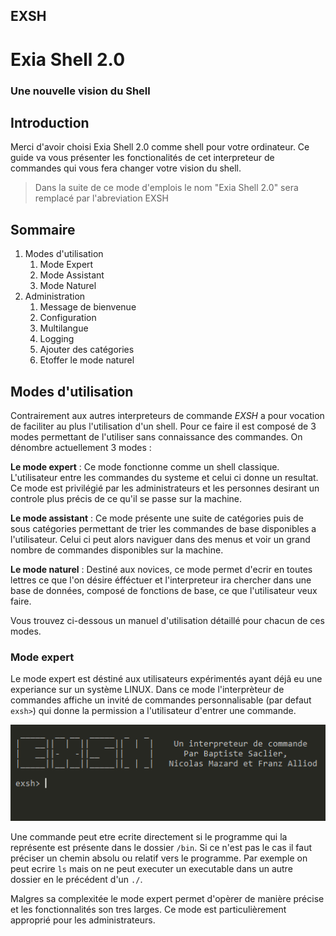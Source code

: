 ## EXSH
# Exia Shell 2.0
### Une nouvelle vision du Shell

<div class="page-break"></div>

## Introduction

Merci d'avoir choisi Exia Shell 2.0 comme shell pour votre ordinateur. Ce guide va vous présenter les fonctionalités de cet interpreteur de commandes qui vous fera changer votre vision du shell.

> Dans la suite de ce mode d'emplois le nom "Exia Shell 2.0" sera remplacé par l'abreviation EXSH

## Sommaire

1. Modes d'utilisation
    1. Mode Expert
    2. Mode Assistant
    3. Mode Naturel
2. Administration
    1. Message de bienvenue
    2. Configuration
    3. Multilangue
    4. Logging
    5. Ajouter des catégories
    6. Etoffer le mode naturel

## Modes d'utilisation

Contrairement aux autres interpreteurs de commande *EXSH* a pour vocation de faciliter au plus l'utilisation d'un shell. Pour ce faire il est composé de 3 modes permettant de l'utiliser sans connaissance des commandes. On dénombre actuellement 3 modes :

**Le mode expert** : Ce mode fonctionne comme un shell classique. L'utilisateur entre les commandes du systeme et celui ci donne un resultat. Ce mode est privilégié par les administrateurs et les personnes desirant un controle plus précis de ce qu'il se passe sur la machine.

**Le mode assistant** : Ce mode présente une suite de catégories puis de sous catégories permettant de trier les commandes de base disponibles a l'utilisateur. Celui ci peut alors naviguer dans des menus et voir un grand nombre de commandes disponibles sur la machine.

**Le mode naturel** : Destiné aux novices, ce mode permet d'ecrir en toutes lettres ce que l'on désire éfféctuer et l'interpreteur ira chercher dans une base de données, composé de fonctions de base, ce que l'utilisateur veux faire.

Vous trouvez ci-dessous un manuel d'utilisation détaillé pour chacun de ces modes.

### Mode expert

Le mode expert est déstiné aux utilisateurs expérimentés ayant déjâ eu une experiance sur un système LINUX. Dans ce mode l'interprèteur de commandes affiche un invité de commandes personnalisable (par defaut `exsh>`) qui donne la permission a l'utilisateur d'entrer une commande.

![expertWelcome](img/expertWelcome.png)

Une commande peut etre ecrite directement si le programme qui la représente est présente dans le dossier `/bin`. Si ce n'est pas le cas il faut préciser un chemin absolu ou relatif vers le programme. Par exemple on peut ecrire `ls` mais on ne peut executer un executable dans un autre dossier en le précédent d'un `./`.

Malgres sa complexitée le mode expert permet d'opèrer de manière précise et les fonctionnalités son tres larges. Ce mode est particulièrement approprié pour les administrateurs.
